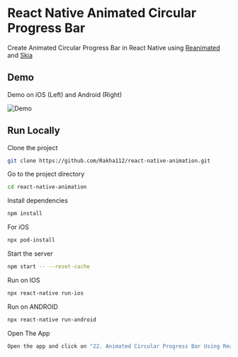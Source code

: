 # React Native Animated Circular Progress Bar

Create Animated Circular Progress Bar in React Native using [Reanimated](https://docs.swmansion.com/react-native-reanimated/) and [Skia](https://shopify.github.io/react-native-skia/docs/getting-started/installation)

## Demo

Demo on iOS (Left) and Android (Right)

![Demo](https://github.com/Rakha112/react-native-animation/blob/main/src/22-React-Native-Circular-Progress-Bar/Demo.gif)

## Run Locally

Clone the project

```bash
git clone https://github.com/Rakha112/react-native-animation.git
```

Go to the project directory

```bash
cd react-native-animation
```

Install dependencies

```bash
npm install
```

For iOS

```bash
npx pod-install
```

Start the server

```bash
npm start -- --reset-cache
```

Run on IOS

```bash
npx react-native run-ios
```

Run on ANDROID

```bash
npx react-native run-android
```

Open The App

```bash
Open the app and click on "22. Animated Circular Progress Bar Using Reanimated 3 and Skia"
```
